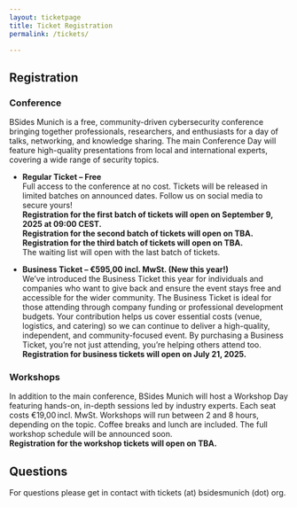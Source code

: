 ```yaml
---
layout: ticketpage
title: Ticket Registration
permalink: /tickets/

---
```


## Registration

### Conference

BSides Munich is a free, community-driven cybersecurity conference bringing together professionals, researchers, and enthusiasts for a day of talks, networking, and knowledge sharing. The main Conference Day will feature high-quality presentations from local and international experts, covering a wide range of security topics.

* **Regular Ticket – Free**  
Full access to the conference at no cost.  Tickets will be released in limited batches on announced dates. Follow us on social media to secure yours!  
**Registration for the first batch of tickets will open on September 9, 2025 at 09:00 CEST.**  
**Registration for the second batch of tickets will open on TBA.**  
**Registration for the third batch of tickets will open on TBA.**  
The waiting list will open with the last batch of tickets.

* **Business Ticket – €595,00 incl. MwSt. (New this year!)**  
We’ve introduced the Business Ticket this year for individuals and companies who want to give back and ensure the event stays free and accessible for the wider community. The Business Ticket is ideal for those attending through company funding or professional development budgets. Your contribution helps us cover essential costs (venue, logistics, and catering) so we can continue to deliver a high-quality, independent, and community-focused event.
 By purchasing a Business Ticket, you’re not just attending, you’re helping others attend too.  
 **Registration for business tickets will open on July 21, 2025.**

### Workshops

In addition to the main conference, BSides Munich will host a Workshop Day featuring hands-on, in-depth sessions led by industry experts.
Each seat costs €19,00 incl. MwSt. Workshops will run between 2 and 8 hours, depending on the topic. Coffee breaks and lunch are included. The full workshop schedule will be announced soon.  
**Registration for the workshop tickets will open on TBA.**

## Questions

For questions please get in contact with tickets (at) bsidesmunich (dot) org.
 
